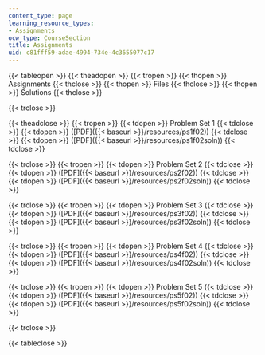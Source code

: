 ```yaml
---
content_type: page
learning_resource_types:
- Assignments
ocw_type: CourseSection
title: Assignments
uid: c81fff59-adae-4994-734e-4c3655077c17
---
```


{{< tableopen >}}
{{< theadopen >}}
{{< tropen >}}
{{< thopen >}}
Assignments
{{< thclose >}}
{{< thopen >}}
Files
{{< thclose >}}
{{< thopen >}}
Solutions
{{< thclose >}}

{{< trclose >}}

{{< theadclose >}}
{{< tropen >}}
{{< tdopen >}}
Problem Set 1
{{< tdclose >}}
{{< tdopen >}}
([PDF]({{< baseurl >}}/resources/ps1f02))
{{< tdclose >}}
{{< tdopen >}}
([PDF]({{< baseurl >}}/resources/ps1f02soln))
{{< tdclose >}}

{{< trclose >}}
{{< tropen >}}
{{< tdopen >}}
Problem Set 2
{{< tdclose >}}
{{< tdopen >}}
([PDF]({{< baseurl >}}/resources/ps2f02))
{{< tdclose >}}
{{< tdopen >}}
([PDF]({{< baseurl >}}/resources/ps2f02soln))
{{< tdclose >}}

{{< trclose >}}
{{< tropen >}}
{{< tdopen >}}
Problem Set 3
{{< tdclose >}}
{{< tdopen >}}
([PDF]({{< baseurl >}}/resources/ps3f02))
{{< tdclose >}}
{{< tdopen >}}
([PDF]({{< baseurl >}}/resources/ps3f02soln))
{{< tdclose >}}

{{< trclose >}}
{{< tropen >}}
{{< tdopen >}}
Problem Set 4
{{< tdclose >}}
{{< tdopen >}}
([PDF]({{< baseurl >}}/resources/ps4f02))
{{< tdclose >}}
{{< tdopen >}}
([PDF]({{< baseurl >}}/resources/ps4f02soln))
{{< tdclose >}}

{{< trclose >}}
{{< tropen >}}
{{< tdopen >}}
Problem Set 5
{{< tdclose >}}
{{< tdopen >}}
([PDF]({{< baseurl >}}/resources/ps5f02))
{{< tdclose >}}
{{< tdopen >}}
([PDF]({{< baseurl >}}/resources/ps5f02soln))
{{< tdclose >}}

{{< trclose >}}

{{< tableclose >}}